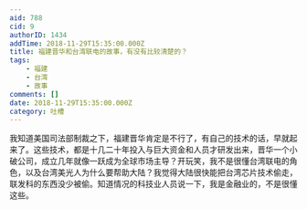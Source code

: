 ```yaml
---
aid: 788
cid: 9
authorID: 1434
addTime: 2018-11-29T15:35:00.000Z
title: 福建晋华和台湾联电的故事，有没有比较清楚的？
tags:
    - 福建
    - 台湾
    - 故事
comments: []
date: 2018-11-29T15:35:00.000Z
category: 吐槽
---
```


我知道美国司法部制裁之下，福建晋华肯定是不行了，有自己的技术的话，早就起来了。这些技术，都是十几二十年投入与巨大资金和人员才研发出来，晋华一个小破公司，成立几年就像一跃成为全球市场主导？开玩笑，我不是很懂台湾联电的角色，以及台湾美光人为什么要帮助大陆？我觉得大陆很快能把台湾芯片技术偷走，联发科的东西没少被偷。知道情况的科技业人员说一下，我是金融业的，不是很懂这些。
